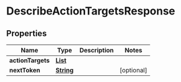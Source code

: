 

# DescribeActionTargetsResponse


## Properties

| Name | Type | Description | Notes |
|------------ | ------------- | ------------- | -------------|
|**actionTargets** | [**List**](List.md) |  |  |
|**nextToken** | [**String**](String.md) |  |  [optional] |



